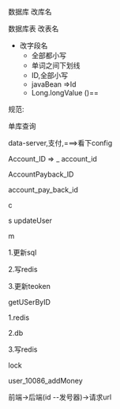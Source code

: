 数据库 改库名

数据库表 改表名

* 改字段名
  * 全部都小写
  * 单词之间下划线
  * ID,全部小写
  * javaBean =>Id
  * Long.longValue ()==

规范:

单库查询





data-server,支付,===>看下config





Account_ID => _ account_id

AccountPayback_ID

account_pay_back_id





c  

s  updateUser

m 

1.更新sql

2.写redis

3.更新teoken



getUSerByID

1.redis

2.db

3.写redis



lock

user_10086_addMoney



前端->后端(id --发号器)->请求url








